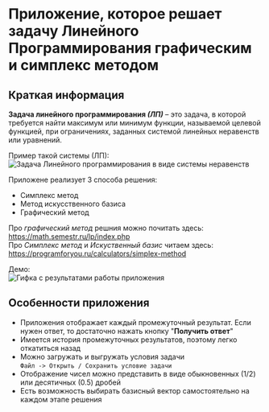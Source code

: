 # Приложение, которое решает задачу Линейного Программирования графическим и симплекс методом
## Краткая информация
**Задача линейного программирования _(ЛП)_** – это задача, в которой требуется найти максимум или минимум функции,
называемой целевой функцией, при ограничениях, заданных системой линейных неравенств или уравнений.

Пример такой системы (ЛП):
![Задача Линейного программирования в виде системы неравенств](../assets/assets/linear-prog.png?raw=true)

Приложене реализует 3 способа решения:
- Симплекс метод
- Метод искусственного базиса
- Графический метод

Про _графический метод_ решния можно почитать здесь: 
https://math.semestr.ru/lp/index.php  
Про _Симплекс метод_ и _Искуственный базис_ читаем здесь:  
https://programforyou.ru/calculators/simplex-method

Демо:   
![Гифка с результатами работы приложения](../assets/assets/demo-work.gif?raw=true)

## Особенности приложения
- Приложения отображает каждый промежуточный результат. Если нужен ответ, то
  достаточно нажать кнопку "**Получить ответ**"
- Имеется история промежуточных результатов, поэтому легко откатиться назад  
- Можно загружать и выгружать условия задачи  
`Файл -> Открыть / Сохранить условие задачи`
- Отображение чисел можно представить в виде обыкновенных (1/2) или десятичных (0.5) дробей
- Есть возможность выбирать базисный вектор самостоятельно на каждом этапе решения
  